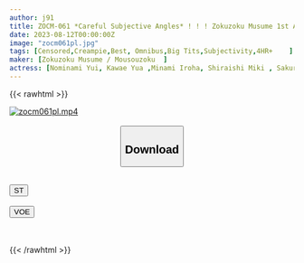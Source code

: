 ```yaml
---
author: j91
title: ZOCM-061 *Careful Subjective Angles* ! ! ! Zokuzoku Musume 1st Anniversary Work! Best Hit Title 4 Hours Vol.05
date: 2023-08-12T00:00:00Z
image: "zocm061pl.jpg"
tags: [Censored,Creampie,Best, Omnibus,Big Tits,Subjectivity,4HR+	 ]
maker: [Zokuzoku Musume / Mousouzoku  ]
actress: [Nominami Yui, Kawae Yua ,Minami Iroha, Shiraishi Miki , Sakurada Rika ]
---
```



{{< rawhtml >}}

<div class="video" data-videoid="YD4Ye8LkzOUvbw1">
    <a href="javascript:;">
        <img src="https://my.j91.asia/posts/zocm061pl/zocm061pl.jpg" width="WIDTH" height="HEIGHT" alt="zocm061pl.mp4" loading="lazy">
    </a>
</div>

<script type="text/javascript" src="https://j91.asia/asset/on-demand-st.js"></script>

<br>
  <link rel="stylesheet" href="https://j91.asia/asset/bs5.css">
  
  <center>
  <button class="btn btn-primary" type="button" data-bs-toggle="collapse" data-bs-target=".multi-collapse" aria-expanded="false" aria-controls="multiCollapseExample1 multiCollapseExample2"><h2>Download</h2></button></center>
</p>
<div class="row">
  <div class="col">
    <div class="collapse multi-collapse" id="multiCollapseExample1">
      <div class="card card-body">
	      	      <br>
<div class="buttons">  
<a href="https://streamtape.to/v/YD4Ye8LkzOUvbw1"><button class="btn-hover color-3"><i class="fa fa-download"></i> ST</button></a></div>
    </div>
  </div>
</div>
  <div class="col">
    <div class="collapse multi-collapse" id="multiCollapseExample2">
      <div class="card card-body">
	      <br>
<div class="buttons">
    <a href="https://voe.sx/bl6o8gtfe2q3"><button class="btn-hover color-9"><i class="fa fa-download"></i> VOE</button></a></div>
<br><br>
      </div>
    </div>
  </div>
</div>

{{< /rawhtml >}}